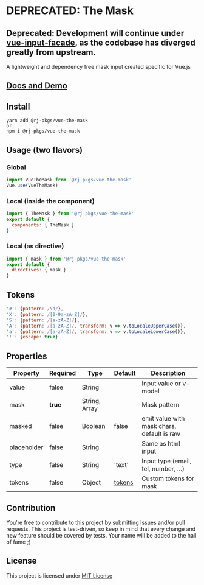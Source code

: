# DEPRECATED: The Mask

## Deprecated: Development will continue under [vue-input-facade](https://github.com/ronaldjerez/vue-input-facade), as the codebase has diverged greatly from upstream.

A lightweight and dependency free mask input created specific for Vue.js

## [Docs and Demo](https://ronaldjerez.github.io/vue-the-mask)

## Install

```
yarn add @rj-pkgs/vue-the-mask
or
npm i @rj-pkgs/vue-the-mask
```

## Usage (two flavors)

### Global

```javascript
import VueTheMask from '@rj-pkgs/vue-the-mask'
Vue.use(VueTheMask)
```

### Local (inside the component)

```javascript
import { TheMask } from '@rj-pkgs/vue-the-mask'
export default {
  components: { TheMask }
}
```

### Local (as directive)

```javascript
import { mask } from '@rj-pkgs/vue-the-mask'
export default {
  directives: { mask }
}
```

## Tokens

```javascript
'#': {pattern: /\d/},
'X': {pattern: /[0-9a-zA-Z]/},
'S': {pattern: /[a-zA-Z]/},
'A': {pattern: /[a-zA-Z]/, transform: v => v.toLocaleUpperCase()},
'a': {pattern: /[a-zA-Z]/, transform: v => v.toLocaleLowerCase()},
'!': {escape: true}
```

## Properties

| Property    | Required | Type          | Default           | Description                                |
| ----------- | -------- | ------------- | ----------------- | ------------------------------------------ |
| value       | false    | String        |                   | Input value or v-model                     |
| mask        | **true** | String, Array |                   | Mask pattern                               |
| masked      | false    | Boolean       | false             | emit value with mask chars, default is raw |
| placeholder | false    | String        |                   | Same as html input                         |
| type        | false    | String        | 'text'            | Input type (email, tel, number, ...)       |
| tokens      | false    | Object        | [tokens](#tokens) | Custom tokens for mask                     |

## Contribution

You're free to contribute to this project by submitting Issues and/or pull requests. This project is test-driven, so keep in mind that every change and new feature should be covered by tests. Your name will be added to the hall of fame ;)

## License

This project is licensed under [MIT License](http://en.wikipedia.org/wiki/MIT_License)
